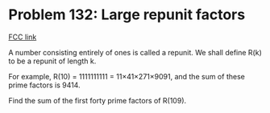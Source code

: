 # Problem 132: Large repunit factors

[FCC link](https://www.freecodecamp.org/learn/coding-interview-prep/project-euler/problem-132-large-repunit-factors)

A number consisting entirely of ones is called a repunit. We shall define R(k)
to be a repunit of length k.

For example, R(10) = 1111111111 = 11×41×271×9091, and the sum of these prime
factors is 9414.

Find the sum of the first forty prime factors of R(109).
